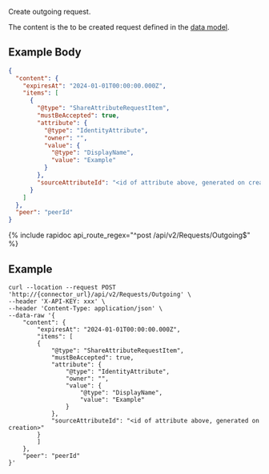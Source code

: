 Create outgoing request.

The content is the to be created request defined in the [data model](/integrate/data-model-overview#request).

## Example Body

```json
{
  "content": {
    "expiresAt": "2024-01-01T00:00:00.000Z",
    "items": [
      {
        "@type": "ShareAttributeRequestItem",
        "mustBeAccepted": true,
        "attribute": {
          "@type": "IdentityAttribute",
          "owner": "",
          "value": {
            "@type": "DisplayName",
            "value": "Example"
          }
        },
        "sourceAttributeId": "<id of attribute above, generated on creation>"
      }
    ]
  },
  "peer": "peerId"
}
```

{% include rapidoc api_route_regex="^post /api/v2/Requests/Outgoing$" %}

## Example

```shell
curl --location --request POST 'http://{connector_url}/api/v2/Requests/Outgoing' \
--header 'X-API-KEY: xxx' \
--header 'Content-Type: application/json' \
--data-raw '{
    "content": {
        "expiresAt": "2024-01-01T00:00:00.000Z",
        "items": [
        {
            "@type": "ShareAttributeRequestItem",
            "mustBeAccepted": true,
            "attribute": {
                "@type": "IdentityAttribute",
                "owner": "",
                "value": {
                    "@type": "DisplayName",
                    "value": "Example"
                }
            },
            "sourceAttributeId": "<id of attribute above, generated on creation>"
        }
        ]
    },
    "peer": "peerId"
}'
```
